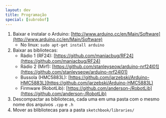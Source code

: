 ```yaml
---
layout: dev
title: Programação
special: [subrobof]
---
```


1. Baixar e instalar o Arduino: [http://www.arduino.cc/en/Main/Software](http://www.arduino.cc/en/Main/Software)
	- No linux: `sudo apt-get install arduino`
1. Baixar as bibliotecas:
	- Rádio 1 (RF24): [https://github.com/maniacbug/RF24](https://github.com/maniacbug/RF24)
	- Rádio 2 (Mirf): [https://github.com/stanleyseow/arduino-nrf24l01](https://github.com/stanleyseow/arduino-nrf24l01)
	- Bussola (HMC5883L): [https://github.com/jarzebski/Arduino-HMC5883L](https://github.com/jarzebski/Arduino-HMC5883L)
	- Firmware (RobotLib): [https://github.com/anderson-/RobotLib](https://github.com/anderson-/RobotLib)
1. Descompactar as bibliotecas, cada uma em uma pasta com o mesmo nome dos arquivos `.cpp` e `.h`
1. Mover as blibliotecas para a pasta `sketchbook/libraries/`
